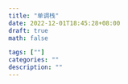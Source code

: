 ```yaml
---
title: "单调栈"
date: 2022-12-01T18:45:28+08:00
draft: true
math: false

tags: [""]
categories: ""
description: ""
---
```


